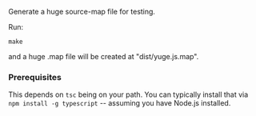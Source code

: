 Generate a huge source-map file for testing.

Run:

```
make
```

and a huge .map file will be created at "dist/yuge.js.map".


### Prerequisites

This depends on `tsc` being on your path. You can typically install that
via `npm install -g typescript` -- assuming you have Node.js installed.

